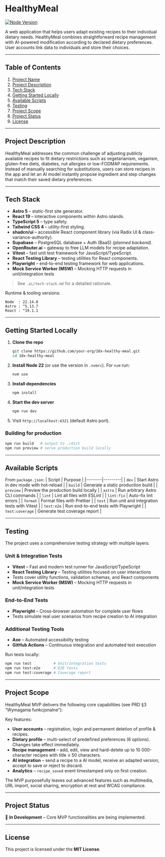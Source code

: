 # HealthyMeal

[![Node Version](https://img.shields.io/badge/node-22.14.0-blue.svg)](https://nodejs.org)

A web application that helps users adapt existing recipes to their individual dietary needs. HealthyMeal combines straightforward recipe management with AI-powered modification according to declared dietary preferences. User accounts link data to individuals and store their choices.

---

## Table of Contents

1. [Project Name](#healthymeal)
2. [Project Description](#project-description)
3. [Tech Stack](#tech-stack)
4. [Getting Started Locally](#getting-started-locally)
5. [Available Scripts](#available-scripts)
6. [Testing](#testing)
7. [Project Scope](#project-scope)
8. [Project Status](#project-status)
9. [License](#license)

---

## Project Description

HealthyMeal addresses the common challenge of adjusting publicly available recipes to fit dietary restrictions such as vegetarianism, veganism, gluten-free diets, diabetes, nut allergies or low-FODMAP requirements. Instead of manually searching for substitutions, users can store recipes in the app and let an AI model instantly propose ingredient and step changes that match their saved dietary preferences.

---

## Tech Stack

- **Astro 5** – static-first site generator.
- **React 19** – interactive components within Astro islands.
- **TypeScript 5** – type safety.
- **Tailwind CSS 4** – utility-first styling.
- **shadcn/ui** – accessible React component library (via Radix UI & class-variance-authority).
- **Supabase** – PostgreSQL database + Auth (BaaS) _(planned backend)_.
- **OpenRouter.ai** – gateway to free LLM models for recipe adaptation.
- **Vitest** – fast unit test framework for JavaScript/TypeScript.
- **React Testing Library** – testing utilities for React components.
- **Playwright** – end-to-end testing framework for web applications.
- **Mock Service Worker (MSW)** – Mocking HTTP requests in unit/integration tests

> See `.ai/tech-stack.md` for a detailed rationale.

Runtime & tooling versions:

```text
Node  : 22.14.0
Astro : ^5.13.7
React : ^19.1.1
```

---

## Getting Started Locally

1. **Clone the repo**
   ```bash
   git clone https://github.com/your-org/10x-healthy-meal.git
   cd 10x-healthy-meal
   ```
2. **Install Node 22** (or use the version in `.nvmrc`). For `nvm` run:
   ```bash
   nvm use
   ```
3. **Install dependencies**
   ```bash
   npm install
   ```
4. **Start the dev server**
   ```bash
   npm run dev
   ```
5. Visit `http://localhost:4321` (default Astro port).

### Building for production

```bash
npm run build   # output to ./dist
npm run preview # serve production build locally
```

---

## Available Scripts

From `package.json`:
| Script | Purpose |
|--------|---------|
| `dev` | Start Astro in dev mode with hot-reload |
| `build` | Generate a static production build |
| `preview` | Preview the production build locally |
| `astro` | Run arbitrary Astro CLI commands |
| `lint` | Lint all files with ESLint |
| `lint:fix` | Auto-fix lint errors |
| `format` | Format files with Prettier |
| `test` | Run unit and integration tests with Vitest |
| `test:e2e` | Run end-to-end tests with Playwright |
| `test:coverage` | Generate test coverage report |

---

## Testing

The project uses a comprehensive testing strategy with multiple layers:

### Unit & Integration Tests

- **Vitest** – Fast and modern test runner for JavaScript/TypeScript
- **React Testing Library** – Testing utilities focused on user interactions
- Tests cover utility functions, validation schemas, and React components
- **Mock Service Worker (MSW)** – Mocking HTTP requests in unit/integration tests

### End-to-End Tests

- **Playwright** – Cross-browser automation for complete user flows
- Tests simulate real user scenarios from recipe creation to AI integration

### Additional Testing Tools

- **Axe** – Automated accessibility testing
- **GitHub Actions** – Continuous integration and automated test execution

Run tests locally:

```bash
npm run test          # Unit/integration tests
npm run test:e2e      # E2E tests
npm run test:coverage # Coverage report
```

---

## Project Scope

HealthyMeal MVP delivers the following core capabilities (see PRD §3 “Wymagania funkcjonalne”):

Key features:

- **User accounts** – registration, login and permanent deletion of profile & recipes.
- **Dietary profile** – multi-select of predefined preferences (6 options). Changes take effect immediately.
- **Recipe management** – add, edit, view and hard-delete up to 10 000-character recipes with title ≤ 50 characters.
- **AI integration** – send a recipe to a AI model, receive an adapted version, accept to save or reject to discard.
- **Analytics** – `recipe_saved` event timestamped only on first creation.

The MVP purposefully leaves out advanced features such as multimedia, URL import, social sharing, encryption at rest and WCAG compliance.

---

## Project Status

🚧 **In Development** – Core MVP functionalities are being implemented.

---

## License

This project is licensed under the **MIT License**.
